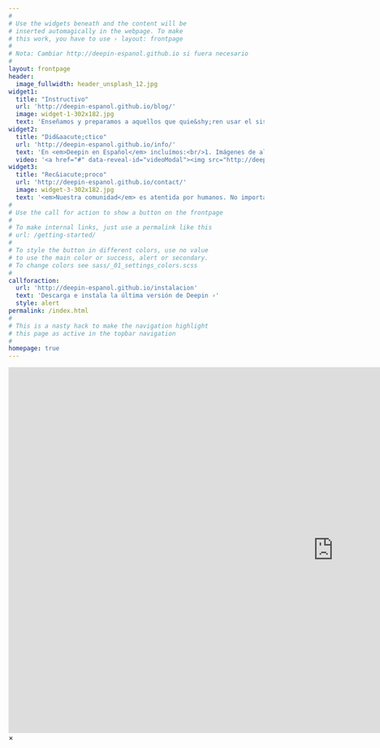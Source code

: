 ```yaml
---
#
# Use the widgets beneath and the content will be
# inserted automagically in the webpage. To make
# this work, you have to use › layout: frontpage
#
# Nota: Cambiar http://deepin-espanol.github.io si fuera necesario
#
layout: frontpage
header:
  image_fullwidth: header_unsplash_12.jpg
widget1:
  title: "Instructivo"
  url: 'http://deepin-espanol.github.io/blog/'
  image: widget-1-302x182.jpg
  text: 'Enseñamos y preparamos a aquellos que quie&shy;ren usar el sistema operativo. <em>Deepin en Español</em> ofrece una blog, tutoriales y consejos para todas las necesidades. Si aún tienes nociones básicas sobre computación, te guíaremos.'
widget2:
  title: "Did&aacute;ctico"
  url: 'http://deepin-espanol.github.io/info/'
  text: 'En <em>Deepin en Español</em> incluímos:<br/>1. Imágenes de alta calidad.<br/>2. Vídeos en alta resolución.<br/>3. Compatible con dispositivos móviles.<br/>4. Fáciles de editar con <a href="http://commonmark.org/help/tutorial/">Markdown</a>.<br/>5. Y otras más...'
  video: '<a href="#" data-reveal-id="videoModal"><img src="http://deepin-espanol.github.io/images/widget-2-302x182.jpg" width="302" height="182" alt=""/></a>'
widget3:
  title: "Rec&iacute;proco"
  url: 'http://deepin-espanol.github.io/contact/'
  image: widget-3-302x182.jpg
  text: '<em>Nuestra comunidad</em> es atentida por humanos. No importa si has participado con anterioridad, son todos bienvenidos. ¿Quieres estar al día? <a href="{{ site.baseurl }}/feed.xml">¡Suscríbete!</a> ¿Tienes alguna sugerencia? ¡Puedes contactarnos con nuestro equipo!'
#
# Use the call for action to show a button on the frontpage
#
# To make internal links, just use a permalink like this
# url: /getting-started/
#
# To style the button in different colors, use no value
# to use the main color or success, alert or secondary.
# To change colors see sass/_01_settings_colors.scss
#
callforaction:
  url: 'http://deepin-espanol.github.io/instalacion'
  text: 'Descarga e instala la última versión de Deepin ›'
  style: alert
permalink: /index.html
#
# This is a nasty hack to make the navigation highlight
# this page as active in the topbar navigation
#
homepage: true
---
```


<div id="videoModal" class="reveal-modal large" data-reveal="">
  <div class="flex-video widescreen vimeo" style="display: block;">
    <iframe width="1280" height="720" src="https://www.youtube.com/embed/P7AdcIifRFY" frameborder="0" allowfullscreen></iframe>
  </div>
  <a class="close-reveal-modal">&#215;</a>
</div>
